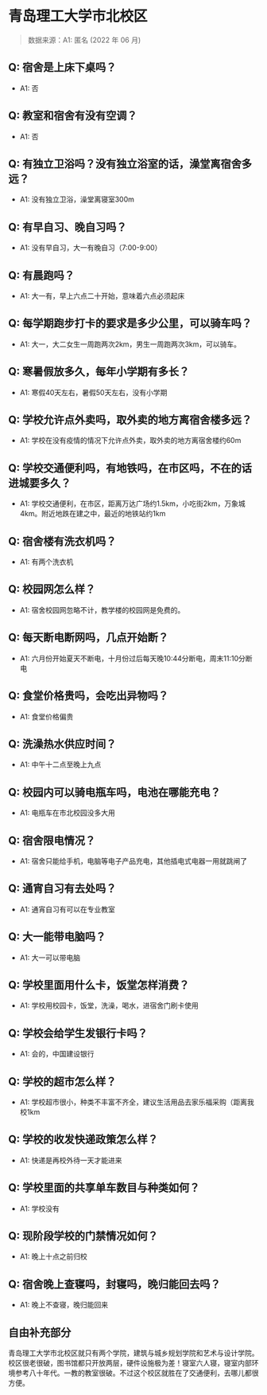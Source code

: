 # 青岛理工大学市北校区

> 数据来源：A1: 匿名 (2022 年 06 月)

## Q: 宿舍是上床下桌吗？

- A1: 否

## Q: 教室和宿舍有没有空调？

- A1: 否

## Q: 有独立卫浴吗？没有独立浴室的话，澡堂离宿舍多远？

- A1: 没有独立卫浴，澡堂离寝室300m

## Q: 有早自习、晚自习吗？

- A1: 没有早自习，大一有晚自习（7:00-9:00）

## Q: 有晨跑吗？

- A1: 大一有，早上六点二十开始，意味着六点必须起床

## Q: 每学期跑步打卡的要求是多少公里，可以骑车吗？

- A1: 大一，大二女生一周跑两次2km，男生一周跑两次3km，可以骑车。

## Q: 寒暑假放多久，每年小学期有多长？

- A1: 寒假40天左右，暑假50天左右，没有小学期

## Q: 学校允许点外卖吗，取外卖的地方离宿舍楼多远？

- A1: 学校在没有疫情的情况下允许点外卖，取外卖的地方离宿舍楼约60m

## Q: 学校交通便利吗，有地铁吗，在市区吗，不在的话进城要多久？

- A1: 学校交通便利，在市区，距离万达广场约1.5km，小吃街2km，万象城4km。附近地跌在建之中，最近的地铁站约1km

## Q: 宿舍楼有洗衣机吗？

- A1: 有两个洗衣机

## Q: 校园网怎么样？

- A1: 宿舍校园网忽略不计，教学楼的校园网是免费的。

## Q: 每天断电断网吗，几点开始断？

- A1: 六月份开始夏天不断电，十月份过后每天晚10:44分断电，周末11:10分断电

## Q: 食堂价格贵吗，会吃出异物吗？

- A1: 食堂价格偏贵

## Q: 洗澡热水供应时间？

- A1: 中午十二点至晚上九点

## Q: 校园内可以骑电瓶车吗，电池在哪能充电？

- A1: 电瓶车在市北校园没多大用

## Q: 宿舍限电情况？

- A1: 宿舍只能给手机，电脑等电子产品充电，其他插电式电器一用就跳闸了

## Q: 通宵自习有去处吗？

- A1: 通宵自习有可以在专业教室

## Q: 大一能带电脑吗？

- A1: 大一可以带电脑

## Q: 学校里面用什么卡，饭堂怎样消费？

- A1: 学校用校园卡，饭堂，洗澡，喝水，进宿舍门刷卡使用

## Q: 学校会给学生发银行卡吗？

- A1: 会的，中国建设银行

## Q: 学校的超市怎么样？

- A1: 学校超市很小，种类不丰富不齐全，建议生活用品去家乐福采购（距离我校1km

## Q: 学校的收发快递政策怎么样？

- A1: 快递是再校外待一天才能进来

## Q: 学校里面的共享单车数目与种类如何？

- A1: 学校没有

## Q: 现阶段学校的门禁情况如何？

- A1: 晚上十点之前归校

## Q: 宿舍晚上查寝吗，封寝吗，晚归能回去吗？

- A1: 晚上不查寝，晚归能回来

## 自由补充部分

青岛理工大学市北校区就只有两个学院，建筑与城乡规划学院和艺术与设计学院。校区很老很破，图书馆都只开放两层，硬件设施极为差！寝室六人寝，寝室内部环境参考八十年代。一教的教室很破。不过这个校区就胜在了交通便利，去哪儿都很方便。
